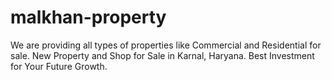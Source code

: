 # malkhan-property
We are providing all types of properties like Commercial and Residential for sale. New Property and Shop for Sale in Karnal, Haryana. Best Investment for Your Future Growth.
